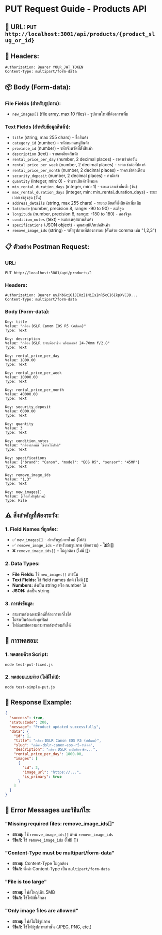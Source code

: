 # PUT Request Guide - Products API

## 📍 **URL:** `PUT http://localhost:3001/api/products/{product_slug_or_id}`

## 🔐 **Headers:**
```
Authorization: Bearer YOUR_JWT_TOKEN
Content-Type: multipart/form-data
```

## 📦 **Body (Form-data):**

### **File Fields (สำหรับรูปภาพ):**
- `new_images[]` (file array, max 10 files) - รูปภาพใหม่ที่ต้องการเพิ่ม

### **Text Fields (สำหรับข้อมูลสินค้า):**
- `title` (string, max 255 chars) - ชื่อสินค้า
- `category_id` (number) - รหัสหมวดหมู่สินค้า
- `province_id` (number) - รหัสจังหวัดที่ตั้งสินค้า
- `description` (text) - รายละเอียดสินค้า
- `rental_price_per_day` (number, 2 decimal places) - ราคาเช่าต่อวัน
- `rental_price_per_week` (number, 2 decimal places) - ราคาเช่าต่อสัปดาห์
- `rental_price_per_month` (number, 2 decimal places) - ราคาเช่าต่อเดือน
- `security_deposit` (number, 2 decimal places) - ค่ามัดจำ
- `quantity` (integer, min: 0) - จำนวนสินค้าทั้งหมด
- `min_rental_duration_days` (integer, min: 1) - ระยะเวลาเช่าขั้นต่ำ (วัน)
- `max_rental_duration_days` (integer, min: min_rental_duration_days) - ระยะเวลาเช่าสูงสุด (วัน)
- `address_details` (string, max 255 chars) - รายละเอียดที่ตั้งสินค้าเพิ่มเติม
- `latitude` (number, precision 8, range: -90 to 90) - ละติจูด
- `longitude` (number, precision 8, range: -180 to 180) - ลองจิจูด
- `condition_notes` (text) - หมายเหตุสภาพสินค้า
- `specifications` (JSON object) - คุณสมบัติ/สเปคสินค้า
- `remove_image_ids` (string) - รหัสรูปภาพที่ต้องการลบ (คั่นด้วย comma เช่น "1,2,3")

## 📋 **ตัวอย่าง Postman Request:**

### **URL:**
```
PUT http://localhost:3001/api/products/1
```

### **Headers:**
```
Authorization: Bearer eyJhbGciOiJIUzI1NiIsInR5cCI6IkpXVCJ9...
Content-Type: multipart/form-data
```

### **Body (Form-data):**
```
Key: title
Value: "กล้อง DSLR Canon EOS R5 (อัปเดต)"
Type: Text

Key: description
Value: "กล้อง DSLR ระดับมืออาชีพ พร้อมเลนส์ 24-70mm f/2.8"
Type: Text

Key: rental_price_per_day
Value: 1800.00
Type: Text

Key: rental_price_per_week
Value: 10000.00
Type: Text

Key: rental_price_per_month
Value: 40000.00
Type: Text

Key: security_deposit
Value: 6000.00
Type: Text

Key: quantity
Value: 3
Type: Text

Key: condition_notes
Value: "กล้องสภาพดี ใช้งานได้ปกติ"
Type: Text

Key: specifications
Value: {"brand": "Canon", "model": "EOS R5", "sensor": "45MP"}
Type: Text

Key: remove_image_ids
Value: "1,3"
Type: Text

Key: new_images[]
Value: [เลือกไฟล์รูปภาพ]
Type: File
```

## ⚠️ **สิ่งสำคัญที่ต้องระวัง:**

### 1. **Field Names ที่ถูกต้อง:**
- ✅ `new_images[]` - สำหรับรูปภาพใหม่ (ไฟล์)
- ✅ `remove_image_ids` - สำหรับลบรูปภาพ (ข้อความ) - **ไม่มี []**
- ❌ `remove_image_ids[]` - ไม่ถูกต้อง (ไม่มี [])

### 2. **Data Types:**
- **File Fields:** ใช้ `new_images[]` เท่านั้น
- **Text Fields:** ใช้ field names ปกติ (ไม่มี [])
- **Numbers:** ส่งเป็น string หรือ number ได้
- **JSON:** ส่งเป็น string

### 3. **การส่งข้อมูล:**
- สามารถส่งเฉพาะฟิลด์ที่ต้องการแก้ไขได้
- ไม่จำเป็นต้องส่งทุกฟิลด์
- ไฟล์และข้อความสามารถส่งพร้อมกันได้

## 🧪 **การทดสอบ:**

### 1. ทดสอบด้วย Script:
```bash
node test-put-fixed.js
```

### 2. ทดสอบแบบง่าย (ไม่มีไฟล์):
```bash
node test-simple-put.js
```

## 🔄 **Response Example:**
```json
{
  "success": true,
  "statusCode": 200,
  "message": "Product updated successfully",
  "data": {
    "id": 1,
    "title": "กล้อง DSLR Canon EOS R5 (อัปเดต)",
    "slug": "กล้อง-dslr-canon-eos-r5-อัปเดต",
    "description": "กล้อง DSLR ระดับมืออาชีพ...",
    "rental_price_per_day": 1800.00,
    "images": [
      {
        "id": 2,
        "image_url": "https://...",
        "is_primary": true
      }
    ]
  }
}
```

## 🚨 **Error Messages และวิธีแก้ไข:**

### "Missing required files: remove_image_ids[]"
- **สาเหตุ:** ใช้ `remove_image_ids[]` แทน `remove_image_ids`
- **วิธีแก้:** ใช้ `remove_image_ids` (ไม่มี [])

### "Content-Type must be multipart/form-data"
- **สาเหตุ:** Content-Type ไม่ถูกต้อง
- **วิธีแก้:** ตั้งค่า Content-Type เป็น `multipart/form-data`

### "File is too large"
- **สาเหตุ:** ไฟล์ใหญ่เกิน 5MB
- **วิธีแก้:** ใช้ไฟล์ที่เล็กลง

### "Only image files are allowed"
- **สาเหตุ:** ไฟล์ไม่ใช่รูปภาพ
- **วิธีแก้:** ใช้ไฟล์รูปภาพเท่านั้น (JPEG, PNG, etc.) 